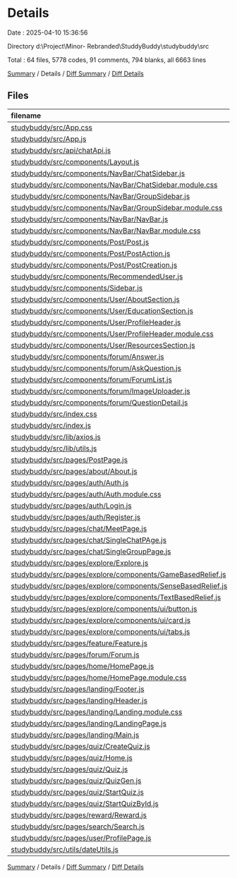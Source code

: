 # Details

Date : 2025-04-10 15:36:56

Directory d:\\Project\\Minor- Rebranded\\StuddyBuddy\\studybuddy\\src

Total : 64 files,  5778 codes, 91 comments, 794 blanks, all 6663 lines

[Summary](results.md) / Details / [Diff Summary](diff.md) / [Diff Details](diff-details.md)

## Files
| filename | language | code | comment | blank | total |
| :--- | :--- | ---: | ---: | ---: | ---: |
| [studybuddy/src/App.css](/studybuddy/src/App.css) | CSS | 0 | 0 | 1 | 1 |
| [studybuddy/src/App.js](/studybuddy/src/App.js) | JavaScript | 66 | 0 | 12 | 78 |
| [studybuddy/src/api/chatApi.js](/studybuddy/src/api/chatApi.js) | JavaScript | 17 | 0 | 5 | 22 |
| [studybuddy/src/components/Layout.js](/studybuddy/src/components/Layout.js) | JavaScript | 14 | 0 | 2 | 16 |
| [studybuddy/src/components/NavBar/ChatSidebar.js](/studybuddy/src/components/NavBar/ChatSidebar.js) | JavaScript | 60 | 2 | 10 | 72 |
| [studybuddy/src/components/NavBar/ChatSidebar.module.css](/studybuddy/src/components/NavBar/ChatSidebar.module.css) | CSS | 46 | 0 | 7 | 53 |
| [studybuddy/src/components/NavBar/GroupSidebar.js](/studybuddy/src/components/NavBar/GroupSidebar.js) | JavaScript | 124 | 4 | 18 | 146 |
| [studybuddy/src/components/NavBar/GroupSidebar.module.css](/studybuddy/src/components/NavBar/GroupSidebar.module.css) | CSS | 118 | 0 | 17 | 135 |
| [studybuddy/src/components/NavBar/NavBar.js](/studybuddy/src/components/NavBar/NavBar.js) | JavaScript | 100 | 0 | 16 | 116 |
| [studybuddy/src/components/NavBar/NavBar.module.css](/studybuddy/src/components/NavBar/NavBar.module.css) | CSS | 123 | 2 | 25 | 150 |
| [studybuddy/src/components/Post/Post.js](/studybuddy/src/components/Post/Post.js) | JavaScript | 176 | 1 | 16 | 193 |
| [studybuddy/src/components/Post/PostAction.js](/studybuddy/src/components/Post/PostAction.js) | JavaScript | 8 | 0 | 0 | 8 |
| [studybuddy/src/components/Post/PostCreation.js](/studybuddy/src/components/Post/PostCreation.js) | JavaScript | 96 | 0 | 12 | 108 |
| [studybuddy/src/components/RecommendedUser.js](/studybuddy/src/components/RecommendedUser.js) | JavaScript | 123 | 0 | 12 | 135 |
| [studybuddy/src/components/Sidebar.js](/studybuddy/src/components/Sidebar.js) | JavaScript | 70 | 0 | 4 | 74 |
| [studybuddy/src/components/User/AboutSection.js](/studybuddy/src/components/User/AboutSection.js) | JavaScript | 48 | 0 | 2 | 50 |
| [studybuddy/src/components/User/EducationSection.js](/studybuddy/src/components/User/EducationSection.js) | JavaScript | 113 | 0 | 6 | 119 |
| [studybuddy/src/components/User/ProfileHeader.js](/studybuddy/src/components/User/ProfileHeader.js) | JavaScript | 236 | 0 | 24 | 260 |
| [studybuddy/src/components/User/ProfileHeader.module.css](/studybuddy/src/components/User/ProfileHeader.module.css) | CSS | 107 | 0 | 23 | 130 |
| [studybuddy/src/components/User/ResourcesSection.js](/studybuddy/src/components/User/ResourcesSection.js) | JavaScript | 169 | 5 | 16 | 190 |
| [studybuddy/src/components/forum/Answer.js](/studybuddy/src/components/forum/Answer.js) | JavaScript | 95 | 2 | 13 | 110 |
| [studybuddy/src/components/forum/AskQuestion.js](/studybuddy/src/components/forum/AskQuestion.js) | JavaScript | 126 | 1 | 18 | 145 |
| [studybuddy/src/components/forum/ForumList.js](/studybuddy/src/components/forum/ForumList.js) | JavaScript | 125 | 0 | 13 | 138 |
| [studybuddy/src/components/forum/ImageUploader.js](/studybuddy/src/components/forum/ImageUploader.js) | JavaScript | 62 | 2 | 12 | 76 |
| [studybuddy/src/components/forum/QuestionDetail.js](/studybuddy/src/components/forum/QuestionDetail.js) | JavaScript | 184 | 0 | 24 | 208 |
| [studybuddy/src/index.css](/studybuddy/src/index.css) | CSS | 3 | 1 | 1 | 5 |
| [studybuddy/src/index.js](/studybuddy/src/index.js) | JavaScript | 20 | 0 | 5 | 25 |
| [studybuddy/src/lib/axios.js](/studybuddy/src/lib/axios.js) | JavaScript | 8 | 0 | 1 | 9 |
| [studybuddy/src/lib/utils.js](/studybuddy/src/lib/utils.js) | JavaScript | 3 | 0 | 1 | 4 |
| [studybuddy/src/pages/PostPage.js](/studybuddy/src/pages/PostPage.js) | JavaScript | 31 | 0 | 7 | 38 |
| [studybuddy/src/pages/about/About.js](/studybuddy/src/pages/about/About.js) | JavaScript | 22 | 0 | 11 | 33 |
| [studybuddy/src/pages/auth/Auth.js](/studybuddy/src/pages/auth/Auth.js) | JavaScript | 59 | 2 | 5 | 66 |
| [studybuddy/src/pages/auth/Auth.module.css](/studybuddy/src/pages/auth/Auth.module.css) | CSS | 222 | 1 | 33 | 256 |
| [studybuddy/src/pages/auth/Login.js](/studybuddy/src/pages/auth/Login.js) | JavaScript | 54 | 4 | 7 | 65 |
| [studybuddy/src/pages/auth/Register.js](/studybuddy/src/pages/auth/Register.js) | JavaScript | 76 | 4 | 9 | 89 |
| [studybuddy/src/pages/chat/MeetPage.js](/studybuddy/src/pages/chat/MeetPage.js) | JavaScript | 35 | 0 | 9 | 44 |
| [studybuddy/src/pages/chat/SingleChatPAge.js](/studybuddy/src/pages/chat/SingleChatPAge.js) | JavaScript | 126 | 3 | 16 | 145 |
| [studybuddy/src/pages/chat/SingleGroupPage.js](/studybuddy/src/pages/chat/SingleGroupPage.js) | JavaScript | 163 | 3 | 21 | 187 |
| [studybuddy/src/pages/explore/Explore.js](/studybuddy/src/pages/explore/Explore.js) | JavaScript | 50 | 1 | 11 | 62 |
| [studybuddy/src/pages/explore/components/GameBasedRelief.js](/studybuddy/src/pages/explore/components/GameBasedRelief.js) | JavaScript | 279 | 28 | 47 | 354 |
| [studybuddy/src/pages/explore/components/SenseBasedRelief.js](/studybuddy/src/pages/explore/components/SenseBasedRelief.js) | JavaScript | 345 | 14 | 42 | 401 |
| [studybuddy/src/pages/explore/components/TextBasedRelief.js](/studybuddy/src/pages/explore/components/TextBasedRelief.js) | JavaScript | 258 | 0 | 30 | 288 |
| [studybuddy/src/pages/explore/components/ui/button.js](/studybuddy/src/pages/explore/components/ui/button.js) | JavaScript | 32 | 0 | 7 | 39 |
| [studybuddy/src/pages/explore/components/ui/card.js](/studybuddy/src/pages/explore/components/ui/card.js) | JavaScript | 34 | 0 | 10 | 44 |
| [studybuddy/src/pages/explore/components/ui/tabs.js](/studybuddy/src/pages/explore/components/ui/tabs.js) | JavaScript | 38 | 0 | 8 | 46 |
| [studybuddy/src/pages/feature/Feature.js](/studybuddy/src/pages/feature/Feature.js) | JavaScript | 22 | 0 | 10 | 32 |
| [studybuddy/src/pages/forum/Forum.js](/studybuddy/src/pages/forum/Forum.js) | JavaScript | 16 | 0 | 4 | 20 |
| [studybuddy/src/pages/home/HomePage.js](/studybuddy/src/pages/home/HomePage.js) | JavaScript | 60 | 0 | 12 | 72 |
| [studybuddy/src/pages/home/HomePage.module.css](/studybuddy/src/pages/home/HomePage.module.css) | CSS | 21 | 0 | 4 | 25 |
| [studybuddy/src/pages/landing/Footer.js](/studybuddy/src/pages/landing/Footer.js) | JavaScript | 77 | 0 | 7 | 84 |
| [studybuddy/src/pages/landing/Header.js](/studybuddy/src/pages/landing/Header.js) | JavaScript | 60 | 0 | 7 | 67 |
| [studybuddy/src/pages/landing/Landing.module.css](/studybuddy/src/pages/landing/Landing.module.css) | CSS | 207 | 7 | 35 | 249 |
| [studybuddy/src/pages/landing/LandingPage.js](/studybuddy/src/pages/landing/LandingPage.js) | JavaScript | 24 | 0 | 9 | 33 |
| [studybuddy/src/pages/landing/Main.js](/studybuddy/src/pages/landing/Main.js) | JavaScript | 168 | 0 | 7 | 175 |
| [studybuddy/src/pages/quiz/CreateQuiz.js](/studybuddy/src/pages/quiz/CreateQuiz.js) | JavaScript | 157 | 0 | 16 | 173 |
| [studybuddy/src/pages/quiz/Home.js](/studybuddy/src/pages/quiz/Home.js) | JavaScript | 120 | 0 | 14 | 134 |
| [studybuddy/src/pages/quiz/Quiz.js](/studybuddy/src/pages/quiz/Quiz.js) | JavaScript | 21 | 0 | 3 | 24 |
| [studybuddy/src/pages/quiz/QuizGen.js](/studybuddy/src/pages/quiz/QuizGen.js) | JavaScript | 58 | 0 | 9 | 67 |
| [studybuddy/src/pages/quiz/StartQuiz.js](/studybuddy/src/pages/quiz/StartQuiz.js) | JavaScript | 161 | 3 | 23 | 187 |
| [studybuddy/src/pages/quiz/StartQuizById.js](/studybuddy/src/pages/quiz/StartQuizById.js) | JavaScript | 163 | 0 | 19 | 182 |
| [studybuddy/src/pages/reward/Reward.js](/studybuddy/src/pages/reward/Reward.js) | JavaScript | 9 | 0 | 2 | 11 |
| [studybuddy/src/pages/search/Search.js](/studybuddy/src/pages/search/Search.js) | JavaScript | 123 | 1 | 11 | 135 |
| [studybuddy/src/pages/user/ProfilePage.js](/studybuddy/src/pages/user/ProfilePage.js) | JavaScript | 42 | 0 | 12 | 54 |
| [studybuddy/src/utils/dateUtils.js](/studybuddy/src/utils/dateUtils.js) | JavaScript | 5 | 0 | 1 | 6 |

[Summary](results.md) / Details / [Diff Summary](diff.md) / [Diff Details](diff-details.md)